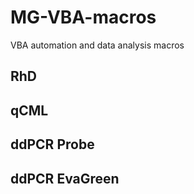 # MG-VBA-macros
VBA automation and data analysis macros

RhD
----------

qCML
----------

ddPCR Probe
----------

ddPCR EvaGreen
----------

